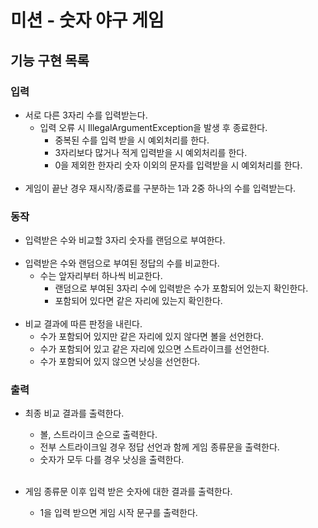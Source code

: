 # 미션 - 숫자 야구 게임

## 기능 구현 목록

### 입력
- 서로 다른 3자리 수를 입력받는다.
  - 입력 오류 시 IllegalArgumentException을 발생 후 종료한다.
    - 중복된 수를 입력 받을 시 예외처리를 한다.
    - 3자리보다 많거나 적게 입력받을 시 예외처리를 한다.
    - 0을 제외한 한자리 숫자 이외의 문자를 입력받을 시 예외처리를 한다.
<br/><br/>
- 게임이 끝난 경우 재시작/종료를 구분하는 1과 2중 하나의 수를 입력받는다.

### 동작

- 입력받은 수와 비교할 3자리 숫자를 랜덤으로 부여한다.
<br/><br/>
- 입력받은 수와 랜덤으로 부여된 정답의 수를 비교한다.
  - 수는 앞자리부터 하나씩 비교한다.
    - 랜덤으로 부여된 3자리 수에 입력받은 수가 포함되어 있는지 확인한다.
    - 포함되어 있다면 같은 자리에 있는지 확인한다.
<br/><br/>
- 비교 결과에 따른 판정을 내린다.
  - 수가 포함되어 있지만 같은 자리에 있지 않다면 볼을 선언한다.
  - 수가 포함되어 있고 같은 자리에 있으면 스트라이크를 선언한다.
  - 수가 포함되어 있지 않으면 낫싱을 선언한다.
  
### 출력

- 최종 비교 결과를 출력한다.
  - 볼, 스트라이크 순으로 출력한다.
  - 전부 스트라이크일 경우 정답 선언과 함께 게임 종류문을 출력한다.
  - 숫자가 모두 다를 경우 낫싱을 출력한다.
<br/><br/>

- 게임 종류문 이후 입력 받은 숫자에 대한 결과를 출력한다.
  - 1을 입력 받으면 게임 시작 문구를 출력한다.
